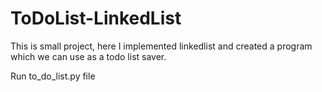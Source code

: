 # ToDoList-LinkedList

This is small project, here I implemented linkedlist and created a program which we can use as a todo list saver.

Run to_do_list.py file